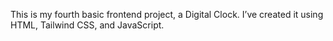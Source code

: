 This is my fourth basic frontend project, a Digital Clock. I’ve created it using HTML, Tailwind CSS, and JavaScript.